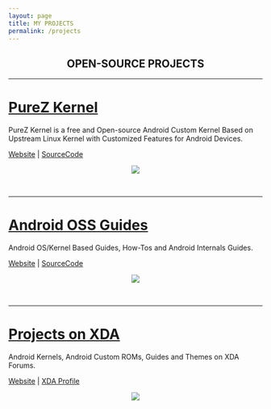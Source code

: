```yaml
---
layout: page
title: MY PROJECTS
permalink: /projects
---
```


<h2 align="center">OPEN-SOURCE PROJECTS</h2>

---

<h1><a href="https://zawzaww.github.io/work/purez-kernel">PureZ Kernel</a></h1>
<p>PureZ Kernel is a free and Open-source Android Custom Kernel Based on Upstream Linux Kernel with Customized Features for Android Devices.</p>
<p><a href="https://zawzaww.github.io/work/purez-kernel">Website</a> | <a href="https://github.com/zawzaww">SourceCode</a></p>
<p align="center"><img src="https://s20.postimg.cc/vpbav0vq5/Pure_Z-_Logo.png" /></p>
<br>

----

<h1><a href="https://zawzaww.github.io/work/androidoss-guides">Android OSS Guides</a></h1>
<p>Android OS/Kernel Based Guides, How-Tos and Android Internals Guides.</p>
<p><a href="https://zawzaww.github.io/work/androidoss-guides">Website</a> | <a href="https://github.com/zawzaww/androidoss-guides">SourceCode</a></p>
<p align="center"><img src="https://s20.postimg.cc/70n6ckm5p/android-os-logo-grey.jpg" /></p>
<br>

----

<h1><a href="https://zawzaww.github.io/work/xda-threads-works">Projects on XDA</a></h1>
<p>Android Kernels, Android Custom ROMs, Guides and Themes on XDA Forums.</p>
<p><a href="https://zawzaww.github.io/work/xda-threads-works">Website</a> | <a href="https://forum.xda-developers.com/member.php?u=7581611">XDA Profile</a></p>
<p align="center">
  <img src="https://s20.postimg.cc/4qq51vcl9/xda-developers.png" /> 
</p>
